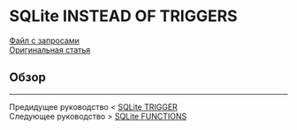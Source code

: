 # SQLite INSTEAD OF TRIGGERS #########################

[Файл с запросами][querys]   
[Оригинальная статья][origin]

[querys]: ./querys.sql
[origin]: https://www.sqlitetutorial.net/sqlite-instead-of-triggers/

## Обзор ##############################

---------------------------------------

Предидущее руководство < [SQLite TRIGGER][prev]  
Следующее руководство > [SQLite FUNCTIONS][next]

[prev]: ../55_Trigger/translate.md
[next]: ../57_Functions/translate.md